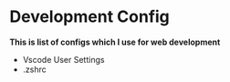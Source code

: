 # Development Config

**This is list of configs which I use for web development**

* Vscode User Settings
* .zshrc
